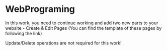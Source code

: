 # WebPrograming
In this work, you need to continue working and add two new parts to your website - Create & Edit Pages (You can find the template of these pages by following the link)

Update/Delete operations are not required for this work!

